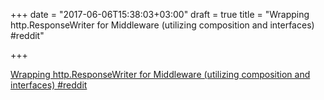 +++
date = "2017-06-06T15:38:03+03:00"
draft = true
title = "Wrapping http.ResponseWriter for Middleware (utilizing composition and interfaces)  #reddit"

+++

<p><a href="https://t.co/huK1jkFbxb">Wrapping http.ResponseWriter for Middleware (utilizing composition and interfaces)  #reddit</a></p>